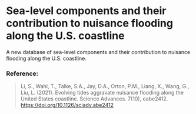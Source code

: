 # Sea-level components and their contribution to nuisance flooding along the U.S. coastline
A new database of sea-level components and their contribution to nuisance flooding   along the U.S. coastline.


### Reference:
> Li, S., Wahl, T., Talke, S.A., Jay, D.A., Orton, P.M., Liang, X., Wang, G., Liu, L. (2021). Evolving tides aggravate nuisance flooding along the United States coastline. Science Advances. 7(10), eabe2412.  https://doi.org/10.1126/sciadv.abe2412
